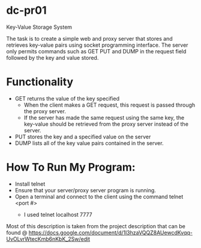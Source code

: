 # dc-pr01
 Key-Value Storage System
 
The task is to create a simple web and proxy server that stores and retrieves key-value pairs using socket programming interface. 
The server only permits commands such as GET PUT and DUMP in the request field followed by the key and value stored. 

# Functionality
* GET returns the value of the key specified
    * When the client makes a GET request, this request is passed through the proxy server. 
    * If the server has made the same request using the same key, the key-value should be retrieved from the proxy server instead of the server.
* PUT stores the key and a specified value on the server
* DUMP lists all of the key value pairs contained in the server.

# How To Run My Program: 

* Install telnet
* Ensure that your server/proxy server program is running. 
* Open a terminal and connect to the client using the command  telnet <ip address> <port #>  
    * I used telnet localhost 7777

Most of this description is taken from the project description that can be found @ https://docs.google.com/document/d/1l3hzaVQQZ8AUewcdKvqq-UvOLvrWtecKmb6nKbK_2Sw/edit
